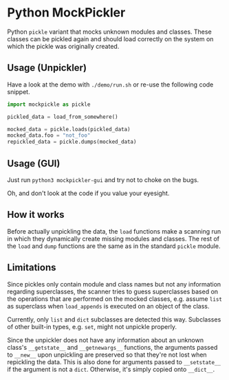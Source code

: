 # Python MockPickler

Python `pickle` variant that mocks unknown modules and classes.
These classes can be pickled again and should load correctly on the system on
which the pickle was originally created.

## Usage (Unpickler)
Have a look at the demo with `./demo/run.sh` or re-use the following code
snippet.
```python
import mockpickle as pickle

pickled_data = load_from_somewhere()

mocked_data = pickle.loads(pickled_data)
mocked_data.foo = "not_foo"
repickled_data = pickle.dumps(mocked_data)
```

## Usage (GUI)
Just run `python3 mockpickler-gui` and try not to choke on the bugs.

Oh, and don't look at the code if you value your eyesight.

## How it works
Before actually unpickling the data, the `load` functions make a scanning run
in which they dynamically create missing modules and classes.
The rest of the `load` and `dump` functions are the same as in the standard
`pickle` module.

## Limitations
Since pickles only contain module and class names but not any information
regarding superclasses, the scanner tries to guess superclasses based on the
operations that are performed on the mocked classes, e.g. assume `list` as
superclass when `load_appends` is executed on an object of the class.

Currently, only `list` and `dict` subclasses are detected this way.
Subclasses of other built-in types, e.g. `set`, might not unpickle properly.

Since the unpickler does not have any information about an unknown class's
`__getstate__` and `__getnewargs__` functions, the arguments passed to
`__new__` upon unpickling are preserved so that they're not lost when
repickling the data.
This is also done for arguments passed to `__setstate__` if the argument is
not a `dict`.
Otherwise, it's simply copied onto `__dict__`.
